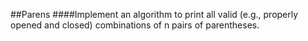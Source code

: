 ##Parens 
####Implement an algorithm to print all valid (e.g., properly opened and closed) combinations of n pairs of parentheses. 